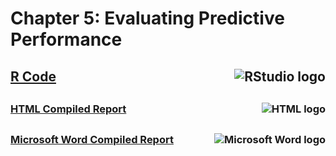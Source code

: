 # Chapter 5: Evaluating Predictive Performance

## <img src="https://img.icons8.com/?size=100&id=YYhSxUUW8osK&format=png&color=000000" alt="RStudio logo" align=right>[R Code](https://github.com/englands/R/blob/main/Data%20Mining%20for%20Business%20Analytics/Chapter%205%3A%20Evaluating%20Predictive%20Performance/Chapter%205%20Figures%20Code.R)

##

### <img src = "https://img.icons8.com/?size=100&id=12239&format=png&color=000000" alt="HTML logo" align=right>[HTML Compiled Report](https://github.com/englands/R/blob/main/Data%20Mining%20for%20Business%20Analytics/Chapter%205%3A%20Evaluating%20Predictive%20Performance/Chapter-5-Figures-Code.html)

##

### <img src="https://img.icons8.com/?size=100&id=13674&format=png&color=000000" alt="Microsoft Word logo" align=right>[Microsoft Word Compiled Report]()

